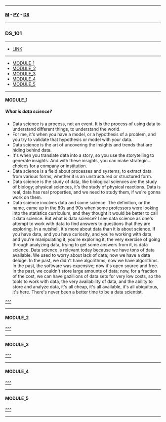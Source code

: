 
---

#### [M](https://github.com/ttltrk/TTT/blob/master/menu.md) - [PY](https://github.com/ttltrk/TTT/blob/master/PY/PY.md) - [DS](https://github.com/ttltrk/TTT/blob/master/PY/PACKAGES/DATA_SCIENCE/DATA_SCIENCE.md)

---

### DS_101

---

* [LINK](https://courses.cognitiveclass.ai/courses/course-v1:BigDataUniversity+DS0101EN+v1/course/)

---

* [MODULE_1](#MODULE_1)
* [MODULE_2](#MODULE_2)
* [MODULE_3](#MODULE_3)
* [MODULE_4](#MODULE_4)
* [MODULE_5](#MODULE_5)

---

#### MODULE_1

##### What is data science?

- Data science is a process, not an event.
It is the process of using data
to understand different things,
to understand the world.
- For me, it's when you have a model,
or a hypothesis of a problem,
and you try to validate that hypothesis or model
with your data.
- Data science is the art of uncovering
the insights and trends that are hiding behind data.
- It's when you translate data into a story,
so you use the storytelling to generate insights.
And with these insights,
you can make strategic...
choices for a company or institution.
- Data science is a field about processes and systems,
to extract data from various forms,
whether it is an unstructured or structured form.
- Data science is the study of data,
like biological sciences are the study of biology;
physical sciences, it's the study of physical reactions.
Data is real, data has real properties,
and we need to study them,
if we're gonna work on them.
- Data science involves data and some science.
The definition, or the name,
came up in the 80s and 90s when some professors
were looking into the statistics curriculum,
and they thought it would be better to call it data science.
But what is data science?
I see data science as one's attempt to work with data
to find answers to questions that they are exploring.
In a nutshell, it's more about data
than it is about science.
If you have data, and you have curiosity,
and you're working with data,
and you're manipulating it,
you're exploring it,
the very exercise of going through analyzing data,
trying to get some answers from it, is data science.
Data science is relevant today
because we have tons of data available.
We used to worry about lack of data;
now we have a data deluge.
In the past, we didn't have algorithms;
now we have algorithms.
In the past, the software was expensive;
now it's open source and free.
In the past, we couldn't store large amounts of data;
now, for a fraction of the cost,
we can have gazillions of data sets for very low costs,
so the tools to work with data,
the very availability of data,
and the ability to store and analyze data,
it's all cheap, it's all available,
it's all ubiquitous, it's here.
There's never been a better time to be a data scientist.

[^^^](#DS_101)

---

#### MODULE_2

[^^^](#DS_101)

---

#### MODULE_3

[^^^](#DS_101)

---

#### MODULE_4

[^^^](#DS_101)

---

#### MODULE_5

[^^^](#DS_101)

---
